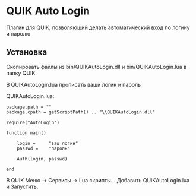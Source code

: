 # QUIK Auto Login
Плагин для QUIK, позволяющий делать автоматический вход по логину и паролю

## Установка
Скопировать файлы из bin/QUIKAutoLogin.dll и bin/QUIKAutoLogin.lua в папку QUIK.

В QUIKAutoLogin.lua прописать ваши логин и пароль

QUIKAutoLogin.lua:
```
package.path = ""
package.cpath = getScriptPath() .. "\\QUIKAutoLogin.dll"

require("AutoLogin")

function main()

	login =		"ваш логин"
	passwd =	"пароль"

	Auth(login, passwd)

end
```

В QUIK Меню -> Сервисы -> Lua скрипты... Добавить QUIKAutoLogin.lua и Запустить.
